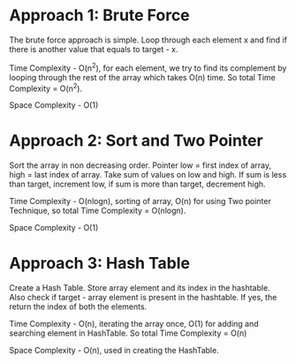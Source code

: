 ​Approach 1: Brute Force
=============
The brute force approach is simple. Loop through each element x and find if there is another value that equals to target - x.

Time Complexity - O(n<sup>2</sup>), for each element, we try to find its complement by looping through the rest of the array which takes O(n) time. So total Time Complexity = O(n<sup>2</sup>).

Space Complexity - O(1)

Approach 2: Sort and Two Pointer
=============
Sort the array in non decreasing order. Pointer low = first index of array, high = last index of array. Take sum of values on low and high. 
If sum is less than target, increment low, if sum is more than target, decrement high.

Time Complexity - O(nlogn), sorting of array, O(n) for using Two pointer Technique, so total Time Complexity = O(nlogn).

Space Complexity - O(1)

Approach 3: Hash Table
=============

Create a Hash Table. Store array element and its index in the hashtable. Also check if target - array element is present in the hashtable. If yes, the return the index of both the elements.

Time Complexity - O(n), iterating the array once, O(1) for adding and searching element in HashTable. So total Time Complexity = O(n)

Space Complexity - O(n), used in creating the HashTable.
